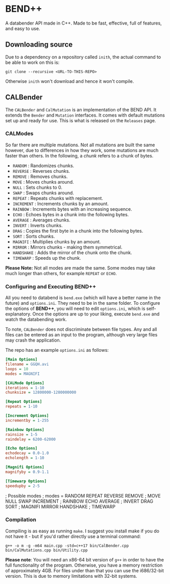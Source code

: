 # BEND++
A databender API made in C++. Made to be fast, effective, full of features, and easy to use.

## Downloading source
Due to a dependency on a repository called `inith`, the actual command to be able to work on this is:

`git clone --recursive <URL-TO-THIS-REPO>`

Otherwise `inith` won't download and hence it won't compile.

## CALBender
The `CALBender` and `CalMutation` is an implementation of the BEND API. It extends the `Bender` and `Mutation` interfaces.
It comes with default mutations set up and ready for use. This is what is released on the `Releases` page.

### CALModes
So far there are multiple mutations. Not all mutations are built the same however, due to differences in how they work, some mutations are much faster than others. In the following, a *chunk* refers to a chunk of bytes.

- `RANDOM` : Randomizes chunks.
- `REVERSE` : Reverses chunks.
- `REMOVE` : Removes chunks.
- `MOVE` : Moves chunks around.
- `NULL` : Sets chunks to 0.
- `SWAP` : Swaps chunks around.
- `REPEAT` : Repeats chunks with replacement.
- `INCREMENT` : Increments chunks by an amount.
- `RAINBOW` : Increments bytes with an increasing sequence.
- `ECHO` : Echoes bytes in a chunk into the following bytes.
- `AVERAGE` : Averages chunks.
- `INVERT` : Inverts chunks.
- `DRAG` : Copies the first byte in a chunk into the following bytes.
- `SORT` : Sorts chunks.
- `MAGNIFI` : Multiplies chunks by an amount.
- `MIRROR` : Mirrors chunks - making them symmetrical.
- `HANDSHAKE` : Adds the mirror of the chunk onto the chunk.
- `TIMEWARP` : Speeds up the chunk.

**Please Note:** Not all modes are made the same. Some modes may take much longer than others, for example `REPEAT` or `ECHO`.

### Configuring and Executing BEND++
All you need to databend is `bend.exe` (which will have a better name in the future) and `options.ini`. They need to be in the same folder.
To configure the options of **BEND++**, you will need to edit `options.ini`, which is self-explanatory.
Once the options are up to your liking, execute `bend.exe` and watch the databending work.

To note, `CALBender` does not discriminate between file types. Any and all files can be entered as an input to the program, although very large files may crash the application.

The repo has an example `options.ini` as follows:

```ini
[Main Options]
filename = GGQH.avi
loops = 10
modes = MAGNIFI

[CALMode Options]
iterations = 1-10
chunksize = 12800000-1280000000

[Repeat Options]
repeats = 1-10

[Increment Options]
incrementby = 1-255

[Rainbow Options]
rainsize = 1-5
raindelay = 6200-62000

[Echo Options]
echodecay = 0.0-1.0
echolength = 1-10

[Magnifi Options]
magnifyby = 0.9-1.1

[Timewarp Options]
speedupby = 2-5
```

; Possible modes
; modes = RANDOM REPEAT REVERSE REMOVE 
;       MOVE NULL SWAP INCREMENT 
;       RAINBOW ECHO AVERAGE
;       INVERT DRAG SORT
;       MAGNIFI MIRROR HANDSHAKE
;       TIMEWARP

### Compilation
Compiling is as easy as running `make`. 
I suggest you install make if you do not have it - but if you'd rather directly use a terminal command:

`g++ -o m -g -m64 main.cpp -std=c++17 bin/CalBender.cpp bin/CalMutations.cpp bin/Utility.cpp`

**Please note**: You will need an x86-64 bit version of `g++` in order to have the full functionality of the program. Otherwise, you have a memory restriction of approximately 4GB. For files under than that you can use the i686/32-bit version. This is due to memory limitations with 32-bit systems.

